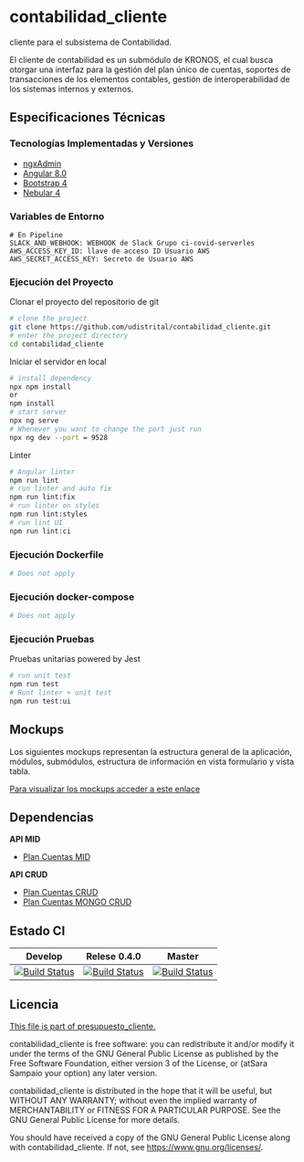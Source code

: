 # contabilidad_cliente

cliente para el subsistema de Contabilidad.

El cliente de contabilidad es un submódulo de KRONOS, el cual busca otorgar una interfaz para la gestión del plan único de cuentas, soportes de transacciones de los elementos contables, gestión de interoperabilidad de los sistemas internos y externos.


## Especificaciones Técnicas

### Tecnologías Implementadas y Versiones
* [ngxAdmin](https://github.com/akveo/ngx-admin)
* [Angular 8.0](https://angular.io/)
* [Bootstrap 4](https://getbootstrap.com/docs/4.5/getting-started/introduction/)
* [Nebular 4](https://akveo.github.io/nebular/4.6.0/)

### Variables de Entorno
```shell
# En Pipeline
SLACK_AND_WEBHOOK: WEBHOOK de Slack Grupo ci-covid-serverles
AWS_ACCESS_KEY_ID: llave de acceso ID Usuario AWS
AWS_SECRET_ACCESS_KEY: Secreto de Usuario AWS
```

### Ejecución del Proyecto

Clonar el proyecto del repositorio de git
```bash
# clone the project
git clone https://github.com/udistrital/contabilidad_cliente.git
# enter the project directory
cd contabilidad_cliente
```
Iniciar el servidor en local
```bash
# install dependency
npx npm install
or
npm install
# start server
npx ng serve
# Whenever you want to change the port just run
npx ng dev --port = 9528
```

Linter
```bash
# Angular linter
npm run lint
# run linter and auto fix
npm run lint:fix
# run linter on styles
npm run lint:styles
# run lint UI
npm run lint:ci
```

### Ejecución Dockerfile
```bash
# Does not apply
```
### Ejecución docker-compose
```bash
# Does not apply
```
### Ejecución Pruebas

Pruebas unitarias powered by Jest
```bash
# run unit test
npm run test
# Runt linter + unit test
npm run test:ui
```

## Mockups
Los siguientes mockups representan la estructura general de la aplicación, módulos, submódulos, estructura de información en vista formulario y vista tabla.

[Para visualizar los mockups acceder a este enlace](https://bit.ly/2Y0CGoC)


## Dependencias

**API MID**
- [Plan Cuentas MID](https://github.com/udistrital/plan_cuentas_mid/)

**API CRUD**
- [Plan Cuentas CRUD](https://github.com/udistrital/plan_cuentas_crud)
- [Plan Cuentas MONGO CRUD](https://github.com/udistrital/plan_cuentas_mongo_crud)


## Estado CI

| Develop | Relese 0.4.0 | Master |
| -- | -- | -- |
| [![Build Status](https://hubci.portaloas.udistrital.edu.co/api/badges/udistrital/contabilidad_cliente/status.svg?ref=refs/heads/develop)](https://hubci.portaloas.udistrital.edu.co/udistrital/contabilidad_cliente) | [![Build Status](https://hubci.portaloas.udistrital.edu.co/api/badges/udistrital/contabilidad_cliente/status.svg?ref=refs/heads/release/0.4.0)](https://hubci.portaloas.udistrital.edu.co/udistrital/contabilidad_cliente) | [![Build Status](https://hubci.portaloas.udistrital.edu.co/api/badges/udistrital/contabilidad_cliente/status.svg?ref=refs/heads/master)](https://hubci.portaloas.udistrital.edu.co/udistrital/contabilidad_cliente) |


## Licencia

[This file is part of presupuesto_cliente.](LICENSE)

contabilidad_cliente is free software: you can redistribute it and/or modify it under the terms of the GNU General Public License as published by the Free Software Foundation, either version 3 of the License, or (atSara Sampaio your option) any later version.

contabilidad_cliente is distributed in the hope that it will be useful, but WITHOUT ANY WARRANTY; without even the implied warranty of MERCHANTABILITY or FITNESS FOR A PARTICULAR PURPOSE. See the GNU General Public License for more details.

You should have received a copy of the GNU General Public License along with contabilidad_cliente. If not, see https://www.gnu.org/licenses/.
